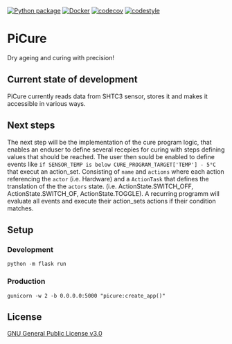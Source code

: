 [![Python package](https://github.com/mhupfauer/picure/actions/workflows/lint_and_install.yml/badge.svg?branch=master)](https://github.com/mhupfauer/picure/actions/workflows/lint_and_install.yml)
[![Docker](https://github.com/mhupfauer/picure/actions/workflows/docker-publish.yml/badge.svg)](https://github.com/mhupfauer/picure/actions/workflows/docker-publish.yml)
[![codecov](https://codecov.io/gh/mhupfauer/picure/branch/master/graph/badge.svg?token=BERJVA1WKV)](https://codecov.io/gh/mhupfauer/picure)
[![codestyle](https://img.shields.io/badge/code%20style-black-black)](https://github.com/psf/black#readme)

# PiCure
Dry ageing and curing with precision!

## Current state of development
PiCure currently reads data from SHTC3 sensor, stores it and makes it accessible in various ways.

## Next steps
The next step will be the implementation of the cure program logic, that enables an enduser to define several recepies for curing with steps defining values that should be reached. The user then sould be enabled to define events like `if SENSOR_TEMP is below CURE_PROGRAM_TARGET['TEMP'] - 5°C` that execut an action_set. Consisting of `name` and `actions` where each action referencing the `actor` (i.e. Hardware) and a `ActionTask` that defines the translation of the the `actors` state. (i.e. ActionState.SWITCH_OFF, ActionState.SWITCH_OF, ActionState.TOGGLE). A recurring programm will evaluate all events and execute their action_sets actions if their condition matches.

## Setup
### Development
```python -m flask run```

### Production
```gunicorn -w 2 -b 0.0.0.0:5000 "picure:create_app()"```

## License
[GNU General Public License v3.0](https://github.com/mhupfauer/picure/blob/master/LICENSE.txt)


